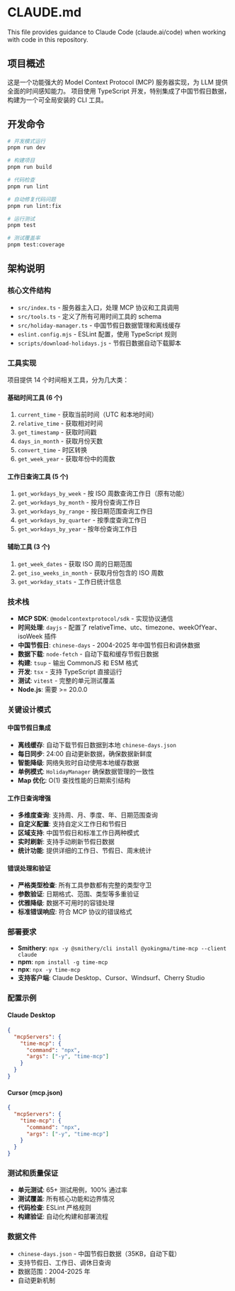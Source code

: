 # CLAUDE.md

This file provides guidance to Claude Code (claude.ai/code) when working with
code in this repository.

## 项目概述

这是一个功能强大的 Model Context Protocol (MCP) 服务器实现，为 LLM 提供全面的时间感知能力。
项目使用 TypeScript 开发，特别集成了中国节假日数据，构建为一个可全局安装的 CLI 工具。

## 开发命令

```bash
# 开发模式运行
pnpm run dev

# 构建项目
pnpm run build

# 代码检查
pnpm run lint

# 自动修复代码问题
pnpm run lint:fix

# 运行测试
pnpm test

# 测试覆盖率
pnpm test:coverage
```

## 架构说明

### 核心文件结构

- `src/index.ts` - 服务器主入口，处理 MCP 协议和工具调用
- `src/tools.ts` - 定义了所有可用时间工具的 schema
- `src/holiday-manager.ts` - 中国节假日数据管理和离线缓存
- `eslint.config.mjs` - ESLint 配置，使用 TypeScript 规则
- `scripts/download-holidays.js` - 节假日数据自动下载脚本

### 工具实现

项目提供 14 个时间相关工具，分为几大类：

#### 基础时间工具 (6 个)

1. `current_time` - 获取当前时间（UTC 和本地时间）
2. `relative_time` - 获取相对时间
3. `get_timestamp` - 获取时间戳
4. `days_in_month` - 获取月份天数
5. `convert_time` - 时区转换
6. `get_week_year` - 获取年份中的周数

#### 工作日查询工具 (5 个)

1. `get_workdays_by_week` - 按 ISO 周数查询工作日（原有功能）
2. `get_workdays_by_month` - 按月份查询工作日
3. `get_workdays_by_range` - 按日期范围查询工作日
4. `get_workdays_by_quarter` - 按季度查询工作日
5. `get_workdays_by_year` - 按年份查询工作日

#### 辅助工具 (3 个)

1. `get_week_dates` - 获取 ISO 周的日期范围
2. `get_iso_weeks_in_month` - 获取月份包含的 ISO 周数
3. `get_workday_stats` - 工作日统计信息

### 技术栈

- **MCP SDK**: `@modelcontextprotocol/sdk` - 实现协议通信
- **时间处理**: `dayjs` - 配置了 relativeTime、utc、timezone、weekOfYear、isoWeek 插件
- **中国节假日**: `chinese-days` - 2004-2025 年中国节假日和调休数据
- **数据下载**: `node-fetch` - 自动下载和缓存节假日数据
- **构建**: `tsup` - 输出 CommonJS 和 ESM 格式
- **开发**: `tsx` - 支持 TypeScript 直接运行
- **测试**: `vitest` - 完整的单元测试覆盖
- **Node.js**: 需要 >= 20.0.0

### 关键设计模式

#### 中国节假日集成

- **离线缓存**: 自动下载节假日数据到本地 `chinese-days.json`
- **每日同步**: 24:00 自动更新数据，确保数据新鲜度
- **智能降级**: 网络失败时自动使用本地缓存数据
- **单例模式**: `HolidayManager` 确保数据管理的一致性
- **Map 优化**: O(1) 查找性能的日期索引结构

#### 工作日查询增强

- **多维度查询**: 支持周、月、季度、年、日期范围查询
- **自定义配置**: 支持自定义工作日和节假日
- **区域支持**: 中国节假日和标准工作日两种模式
- **实时刷新**: 支持手动刷新节假日数据
- **统计功能**: 提供详细的工作日、节假日、周末统计

#### 错误处理和验证

- **严格类型检查**: 所有工具参数都有完整的类型守卫
- **参数验证**: 日期格式、范围、类型等多重验证
- **优雅降级**: 数据不可用时的容错处理
- **标准错误响应**: 符合 MCP 协议的错误格式

### 部署要求

- **Smithery**: `npx -y @smithery/cli install @yokingma/time-mcp --client claude`
- **npm**: `npm install -g time-mcp`
- **npx**: `npx -y time-mcp`
- **支持客户端**: Claude Desktop、Cursor、Windsurf、Cherry Studio

### 配置示例

#### Claude Desktop

```json
{
  "mcpServers": {
    "time-mcp": {
      "command": "npx",
      "args": ["-y", "time-mcp"]
    }
  }
}
```

#### Cursor (mcp.json)

```json
{
  "mcpServers": {
    "time-mcp": {
      "command": "npx",
      "args": ["-y", "time-mcp"]
    }
  }
}
```

### 测试和质量保证

- **单元测试**: 65+ 测试用例，100% 通过率
- **测试覆盖**: 所有核心功能和边界情况
- **代码检查**: ESLint 严格规则
- **构建验证**: 自动化构建和部署流程

### 数据文件

- `chinese-days.json` - 中国节假日数据（35KB，自动下载）
- 支持节假日、工作日、调休日查询
- 数据范围：2004-2025 年
- 自动更新机制

